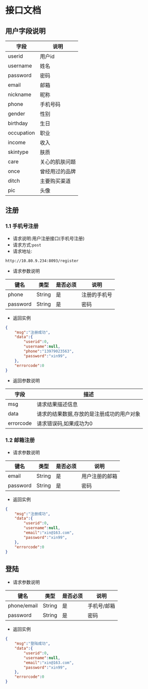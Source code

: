 # 接口文档

## 用户字段说明

| 字段       | 说明           |
| ---------- | -------------- |
| userid     | 用户id         |
| username   | 姓名           |
| password   | 密码           |
| email      | 邮箱           |
| nickname   | 昵称           |
| phone      | 手机号码       |
| gender     | 性别           |
| birthday   | 生日           |
| occupation | 职业           |
| income     | 收入           |
| skintype   | 肤质           |
| care       | 关心的肌肤问题 |
| once       | 曾经用过的品牌 |
| ditch      | 主要购买渠道   |
| pic        | 头像           |



## 注册

### 1.1 手机号注册

- 请求说明:用户注册接口(手机号注册)
- 请求方式:`post`
- 请求地址:

```http
http://10.80.9.234:8093/register
```

- 请求参数说明

| 键名     | 类型   | 是否必须 | 说明         |
| -------- | ------ | -------- | ------------ |
| phone    | String | 是       | 注册的手机号 |
| password | String | 是       | 密码         |

- 返回实例

```json
{
    "msg":"注册成功",
    "data":{
        "userid":0,
        "username":null,
        "phone":"13979023563",
    	"password":"xin99",
    },
    "errorcode":0
}
```

- 返回参数说明

| 字段      | 描述                                      |
| --------- | ----------------------------------------- |
| msg       | 请求结果描述信息                          |
| data      | 请求的结果数据,存放的是注册成功的用户对象 |
| errorcode | 请求错误码,如果成功为0                    |

### 1.2 邮箱注册

- 请求参数说明

| 键名     | 类型   | 是否必须 | 说明           |
| -------- | ------ | -------- | -------------- |
| email    | String | 是       | 用户注册的邮箱 |
| password | String | 是       | 密码           |

- 返回实例

```json
{
    "msg":"注册成功",
    "data":{
        "userid":0,
        "username":null,
        "email":"xin@163.com",
    	"password":"xin99",
    },
    "errorcode":0
}
```



## 登陆

- 请求参数说明

| 键名        | 类型   | 是否必须 | 说明        |
| ----------- | ------ | -------- | ----------- |
| phone/email | String | 是       | 手机号/邮箱 |
| password    | String | 是       | 密码        |

- 返回实例

```json
{
    "msg":"登陆成功",
    "data":{
        "userid":0,
        "username":null,
        "email":"xin@163.com",
    	"password":"xin99",
    },
    "errorcode":0
}
```

